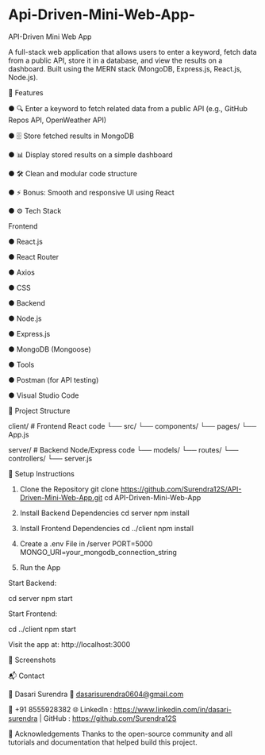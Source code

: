 # Api-Driven-Mini-Web-App-
API-Driven Mini Web App

A full-stack web application that allows users to enter a keyword, fetch data from a public API, store it in a database, and view the results on a dashboard. Built using the MERN stack (MongoDB, Express.js, React.js, Node.js).

🚀 Features

●  🔍 Enter a keyword to fetch related data from a public API (e.g., GitHub Repos API, OpenWeather API)

●  🗄 Store fetched results in MongoDB

●  📊 Display stored results on a simple dashboard

● 🛠 Clean and modular code structure

● ⚡ Bonus: Smooth and responsive UI using React

● ⚙ Tech Stack

Frontend

● React.js

● React Router

● Axios

● CSS

● Backend

● Node.js

● Express.js

● MongoDB (Mongoose)

● Tools

● Postman (for API testing)

● Visual Studio Code  


📁 Project Structure

client/           # Frontend React code
└── src/
    └── components/
    └── pages/
    └── App.js

server/           # Backend Node/Express code
└── models/
└── routes/
└── controllers/
└── server.js

🧪 Setup Instructions
1. Clone the Repository
git clone https://github.com/Surendra12S/API-Driven-Mini-Web-App.git
cd API-Driven-Mini-Web-App

2. Install Backend Dependencies
cd server
npm install

3. Install Frontend Dependencies
cd ../client
npm install

4. Create a .env File in /server
PORT=5000
MONGO_URI=your_mongodb_connection_string

6. Run the App

Start Backend:

cd server
npm start


Start Frontend:

cd ../client
npm start

Visit the app at: http://localhost:3000

📸 Screenshots



📬 Contact

👤 Dasari Surendra
📧 dasarisurendra0604@gmail.com

📱 +91 8555928382
🌐 LinkedIn : https://www.linkedin.com/in/dasari-surendra
 | GitHub  : https://github.com/Surendra12S

🙌 Acknowledgements
Thanks to the open-source community and all tutorials and documentation that helped build this project.
